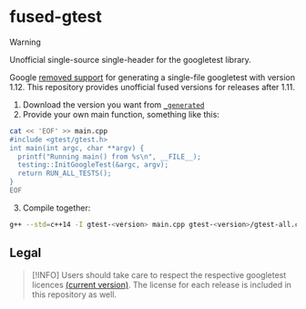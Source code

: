 # fused-gtest

> [!WARNING]
> Unofficial single-source single-header for the googletest library.

Google [removed support](https://github.com/google/googletest/commit/47f819c3) for generating a single-file googletest with version 1.12.
This repository provides unofficial fused versions for releases after 1.11.

1. Download the version you want from [`_generated`](https://github.com/cwpearson/gtest-fuser/tree/master/_generated)
2. Provide your own main function, something like this:

```bash
cat << 'EOF' >> main.cpp
#include <gtest/gtest.h>
int main(int argc, char **argv) {
  printf("Running main() from %s\n", __FILE__);
  testing::InitGoogleTest(&argc, argv);
  return RUN_ALL_TESTS();
}
EOF
```

3. Compile together:

```bash
g++ --std=c++14 -I gtest-<version> main.cpp gtest-<version>/gtest-all.cc
```

## Legal

> [!INFO]
> Users should take care to respect the respective googletest licences [(current version)](https://github.com/google/googletest/blob/main/LICENSE).
> The license for each release is included in this repository as well.
